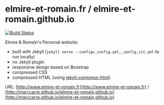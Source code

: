 elmire-et-romain.fr / elmire-et-romain.github.io
===================================

[![Build Status](https://travis-ci.org/marccarre/elmire-et-romain.github.io.svg?branch=gh-pages)](https://travis-ci.org/marccarre/elmire-et-romain.github.io)

Elmire & Romain's Personal website:
* built with Jekyll (`jekyll serve --config=_config.yml,_config_cit.yml` to run locally)
* no Jekyll plugin
* responsive design based on Boostrap
* compressed CSS
* compressed HTML (using [jekyll-compress-html](https://github.com/penibelst/jekyll-compress-html))

URL: [http://www.elmire-et-romain.fr](http://www.elmire-et-romain.fr) / [http://marccarre.github.io/elmire-et-romain.github.io](http://marccarre.github.io/elmire-et-romain.github.io)